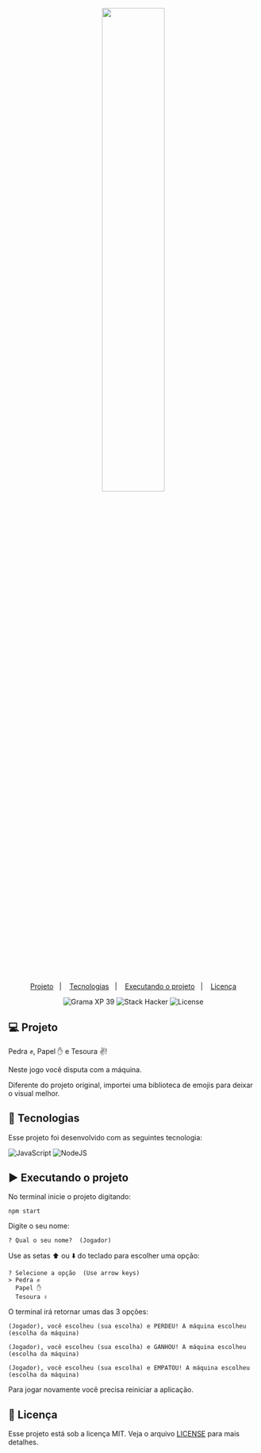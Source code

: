 <p align="center">
  <img src="https://github.com/scillapinheiro/gama_academy_desafio-1/blob/main/logo-gama-academy.png" width="50%">
</p>

<p align="center">
  <a href="#-Projeto">Projeto</a>&nbsp;&nbsp;&nbsp;|&nbsp;&nbsp;&nbsp;
  <a href="#-tecnologias">Tecnologias</a>&nbsp;&nbsp;&nbsp;|&nbsp;&nbsp;&nbsp;
  <a href="#-executando-o-projeto">Executando o projeto</a>&nbsp;&nbsp;&nbsp;|&nbsp;&nbsp;&nbsp;
  <a href="#-licença">Licença</a>
</p>

<p align="center">
  <img alt="Grama XP 39" src="https://img.shields.io/static/v1?label=xp&message=39&color=success&labelColor=grey">
  
  <img alt="Stack Hacker" src="https://img.shields.io/static/v1?label=stack&message=hacker&color=success&labelColor=grey">
  
  <img alt="License" src="https://img.shields.io/static/v1?label=license&message=MIT&color=success&labelColor=grey">
</p>

## :computer: Projeto
Pedra :fist:, Papel :hand: e Tesoura :v:!

Neste jogo você disputa com a máquina.

Diferente do projeto original, importei uma biblioteca de emojis para deixar o visual melhor. 

## :rocket: Tecnologias

Esse projeto foi desenvolvido com as seguintes tecnologia:

![JavaScript](https://img.shields.io/badge/javascript-%23323330.svg?style=for-the-badge&logo=javascript&logoColor=%23F7DF1E) ![NodeJS](https://img.shields.io/badge/node.js-6DA55F?style=for-the-badge&logo=node.js&logoColor=white)

## :arrow_forward: Executando o projeto
No terminal inicie o projeto digitando:
```
npm start
```
Digite o seu nome:
```
? Qual o seu nome?  (Jogador)
```
Use as setas :arrow_up: ou :arrow_down: do teclado para escolher uma opção:
```
? Selecione a opção  (Use arrow keys)
> Pedra ✊
  Papel ✋
  Tesoura ✌️
```
O terminal irá retornar umas das 3 opções:
```
(Jogador), você escolheu (sua escolha) e PERDEU! A máquina escolheu (escolha da máquina)
```
```
(Jogador), você escolheu (sua escolha) e GANHOU! A máquina escolheu (escolha da máquina)
```
```
(Jogador), você escolheu (sua escolha) e EMPATOU! A máquina escolheu (escolha da máquina)
```
Para jogar novamente você precisa reiniciar a aplicação.

## :memo: Licença
Esse projeto está sob a licença MIT. Veja o arquivo [LICENSE](LICENSE.md) para mais detalhes.
